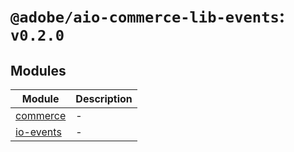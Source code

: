 # `@adobe/aio-commerce-lib-events`: `v0.2.0`

## Modules

| Module                           | Description |
| -------------------------------- | ----------- |
| [commerce](commerce/README.md)   | -           |
| [io-events](io-events/README.md) | -           |
